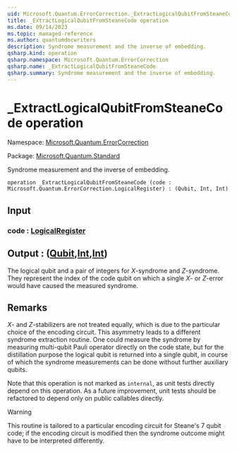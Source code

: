 ```yaml
---
uid: Microsoft.Quantum.ErrorCorrection._ExtractLogicalQubitFromSteaneCode
title: _ExtractLogicalQubitFromSteaneCode operation
ms.date: 09/14/2023
ms.topic: managed-reference
ms.author: quantumdocwriters
description: Syndrome measurement and the inverse of embedding.
qsharp.kind: operation
qsharp.namespace: Microsoft.Quantum.ErrorCorrection
qsharp.name: _ExtractLogicalQubitFromSteaneCode
qsharp.summary: Syndrome measurement and the inverse of embedding.
---
```


# _ExtractLogicalQubitFromSteaneCode operation

Namespace: [Microsoft.Quantum.ErrorCorrection](xref:Microsoft.Quantum.ErrorCorrection)

Package: [Microsoft.Quantum.Standard](https://nuget.org/packages/Microsoft.Quantum.Standard)


Syndrome measurement and the inverse of embedding.

```qsharp
operation _ExtractLogicalQubitFromSteaneCode (code : Microsoft.Quantum.ErrorCorrection.LogicalRegister) : (Qubit, Int, Int)
```


## Input

### code : [LogicalRegister](xref:Microsoft.Quantum.ErrorCorrection.LogicalRegister)





## Output : ([Qubit](xref:microsoft.quantum.qsharp.valueliterals#qubit-literals),[Int](xref:microsoft.quantum.qsharp.valueliterals#int-literals),[Int](xref:microsoft.quantum.qsharp.valueliterals#int-literals))

The logical qubit and a pair of integers for $X$-syndrome and $Z$-syndrome.They represent the index of the code qubit on which a single $X$- or $Z$-errorwould have caused the measured syndrome.

## Remarks

$X$- and $Z$-stabilizers are not treated equally,which is due to the particular choice of the encoding circuit.This asymmetry leads to a different syndrome extraction routine.One could measure the syndrome by measuring multi-qubit Pauli operatordirectly on the code state, but for the distillation purposethe logical qubit is returned into a single qubit,in course of which the syndrome measurements can be done without furtherauxiliary qubits.Note that this operation is not marked as `internal`, as unit testsdirectly depend on this operation. As a future improvement, unit testsshould be refactored to depend only on public callables directly.> [!WARNING]> This routine is tailored> to a particular encoding circuit for Steane's 7 qubit code;> if the encoding circuit is modified then the syndrome outcome> might have to be interpreted differently.